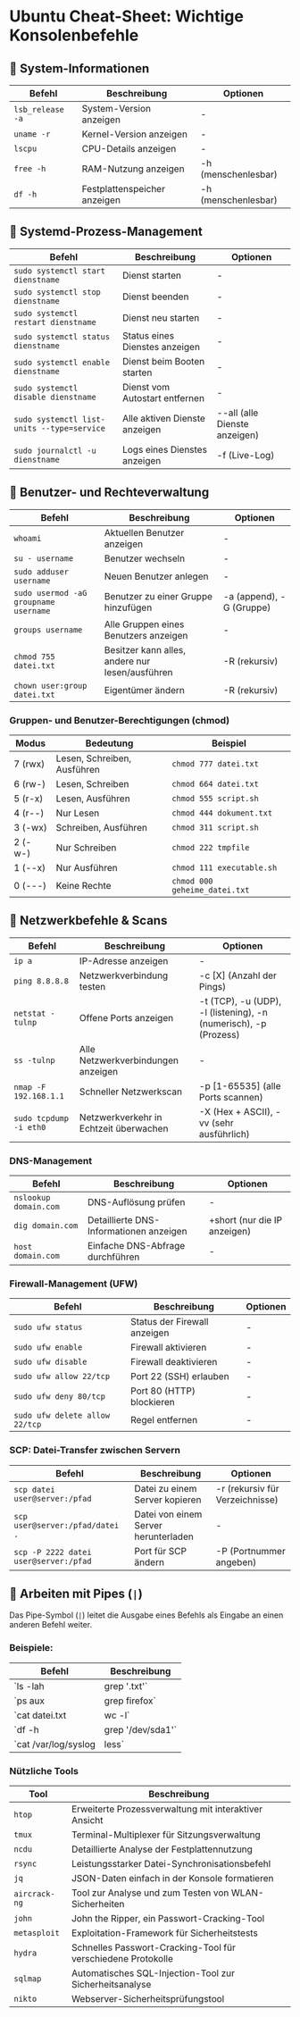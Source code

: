# Ubuntu Cheat-Sheet: Wichtige Konsolenbefehle

## 🔹 System-Informationen
| Befehl | Beschreibung | Optionen |
|--------|-------------|----------|
| `lsb_release -a` | System-Version anzeigen | - |
| `uname -r` | Kernel-Version anzeigen | - |
| `lscpu` | CPU-Details anzeigen | - |
| `free -h` | RAM-Nutzung anzeigen | -h (menschenlesbar) |
| `df -h` | Festplattenspeicher anzeigen | -h (menschenlesbar) |

## 🔹 Systemd-Prozess-Management
| Befehl | Beschreibung | Optionen |
|--------|-------------|----------|
| `sudo systemctl start dienstname` | Dienst starten | - |
| `sudo systemctl stop dienstname` | Dienst beenden | - |
| `sudo systemctl restart dienstname` | Dienst neu starten | - |
| `sudo systemctl status dienstname` | Status eines Dienstes anzeigen | - |
| `sudo systemctl enable dienstname` | Dienst beim Booten starten | - |
| `sudo systemctl disable dienstname` | Dienst vom Autostart entfernen | - |
| `sudo systemctl list-units --type=service` | Alle aktiven Dienste anzeigen | --all (alle Dienste anzeigen) |
| `sudo journalctl -u dienstname` | Logs eines Dienstes anzeigen | -f (Live-Log) |

## 🔹 Benutzer- und Rechteverwaltung
| Befehl | Beschreibung | Optionen |
|--------|-------------|----------|
| `whoami` | Aktuellen Benutzer anzeigen | - |
| `su - username` | Benutzer wechseln | - |
| `sudo adduser username` | Neuen Benutzer anlegen | - |
| `sudo usermod -aG groupname username` | Benutzer zu einer Gruppe hinzufügen | -a (append), -G (Gruppe) |
| `groups username` | Alle Gruppen eines Benutzers anzeigen | - |
| `chmod 755 datei.txt` | Besitzer kann alles, andere nur lesen/ausführen | -R (rekursiv) |
| `chown user:group datei.txt` | Eigentümer ändern | -R (rekursiv) |

### Gruppen- und Benutzer-Berechtigungen (chmod)
| Modus  | Bedeutung | Beispiel |
|--------|-----------|----------|
| 7 (rwx) | Lesen, Schreiben, Ausführen | `chmod 777 datei.txt` |
| 6 (rw-) | Lesen, Schreiben | `chmod 664 datei.txt` |
| 5 (r-x) | Lesen, Ausführen | `chmod 555 script.sh` |
| 4 (r--) | Nur Lesen | `chmod 444 dokument.txt` |
| 3 (-wx) | Schreiben, Ausführen | `chmod 311 script.sh` |
| 2 (-w-) | Nur Schreiben | `chmod 222 tmpfile` |
| 1 (--x) | Nur Ausführen | `chmod 111 executable.sh` |
| 0 (---) | Keine Rechte | `chmod 000 geheime_datei.txt` |

## 🔹 Netzwerkbefehle & Scans
| Befehl | Beschreibung | Optionen |
|--------|-------------|----------|
| `ip a` | IP-Adresse anzeigen | - |
| `ping 8.8.8.8` | Netzwerkverbindung testen | -c [X] (Anzahl der Pings) |
| `netstat -tulnp` | Offene Ports anzeigen | -t (TCP), -u (UDP), -l (listening), -n (numerisch), -p (Prozess) |
| `ss -tulnp` | Alle Netzwerkverbindungen anzeigen | - |
| `nmap -F 192.168.1.1` | Schneller Netzwerkscan | -p [1-65535] (alle Ports scannen) |
| `sudo tcpdump -i eth0` | Netzwerkverkehr in Echtzeit überwachen | -X (Hex + ASCII), -vv (sehr ausführlich) |

### DNS-Management
| Befehl | Beschreibung | Optionen |
|--------|-------------|----------|
| `nslookup domain.com` | DNS-Auflösung prüfen | - |
| `dig domain.com` | Detaillierte DNS-Informationen anzeigen | +short (nur die IP anzeigen) |
| `host domain.com` | Einfache DNS-Abfrage durchführen | - |

### Firewall-Management (UFW)
| Befehl | Beschreibung | Optionen |
|--------|-------------|----------|
| `sudo ufw status` | Status der Firewall anzeigen | - |
| `sudo ufw enable` | Firewall aktivieren | - |
| `sudo ufw disable` | Firewall deaktivieren | - |
| `sudo ufw allow 22/tcp` | Port 22 (SSH) erlauben | - |
| `sudo ufw deny 80/tcp` | Port 80 (HTTP) blockieren | - |
| `sudo ufw delete allow 22/tcp` | Regel entfernen | - |

### SCP: Datei-Transfer zwischen Servern
| Befehl | Beschreibung | Optionen |
|--------|-------------|----------|
| `scp datei user@server:/pfad` | Datei zu einem Server kopieren | -r (rekursiv für Verzeichnisse) |
| `scp user@server:/pfad/datei .` | Datei von einem Server herunterladen | - |
| `scp -P 2222 datei user@server:/pfad` | Port für SCP ändern | -P (Portnummer angeben) |


## 🔹 Arbeiten mit Pipes (`|`)

Das Pipe-Symbol (`|`) leitet die Ausgabe eines Befehls als Eingabe an einen anderen Befehl weiter.

### Beispiele:

| Befehl                | Beschreibung                                     |
| --------------------- | ---------------------------------------------- |
| `ls -lah | grep '.txt'`     | Zeigt nur `.txt`-Dateien aus der `ls`-Liste |
| `ps aux | grep firefox`     | Sucht den Prozess `firefox` in der Liste aller Prozesse |
| `cat datei.txt | wc -l`     | Zählt die Zeilen in einer Datei |
| `df -h | grep '/dev/sda1'`  | Zeigt den Speicherplatz für `/dev/sda1` |
| `cat /var/log/syslog | less` | Ermöglicht das Scrollen durch die System-Logs |




### Nützliche Tools
| Tool | Beschreibung |
|------|-------------|
| `htop` | Erweiterte Prozessverwaltung mit interaktiver Ansicht |
| `tmux` | Terminal-Multiplexer für Sitzungsverwaltung |
| `ncdu` | Detaillierte Analyse der Festplattennutzung |
| `rsync` | Leistungsstarker Datei-Synchronisationsbefehl |
| `jq` | JSON-Daten einfach in der Konsole formatieren |
| `aircrack-ng` | Tool zur Analyse und zum Testen von WLAN-Sicherheiten |
| `john` | John the Ripper, ein Passwort-Cracking-Tool |
| `metasploit` | Exploitation-Framework für Sicherheitstests |
| `hydra` | Schnelles Passwort-Cracking-Tool für verschiedene Protokolle |
| `sqlmap` | Automatisches SQL-Injection-Tool zur Sicherheitsanalyse |
| `nikto` | Webserver-Sicherheitsprüfungstool |


